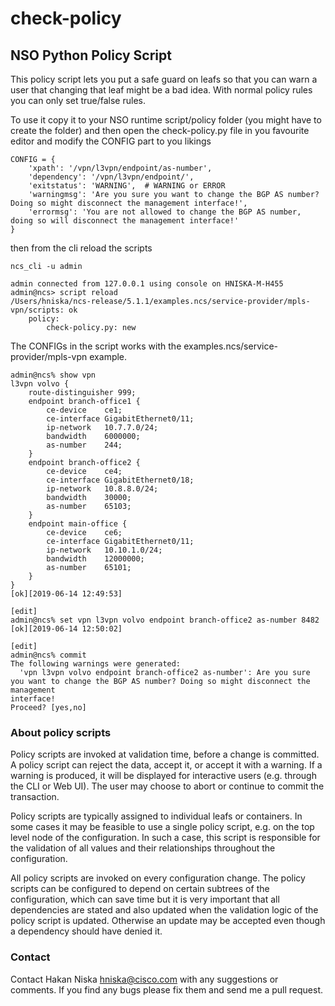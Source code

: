 # check-policy
## NSO Python Policy Script

This policy script lets you put a safe guard on leafs so that you can warn a user that changing that leaf might be a bad idea. With normal policy rules you can only set true/false rules.

To use it copy it to your NSO runtime script/policy folder (you might have to create the folder) and then open the check-policy.py file in you favourite editor and modify the CONFIG part to you likings
```
CONFIG = {
    'xpath': '/vpn/l3vpn/endpoint/as-number',
    'dependency': '/vpn/l3vpn/endpoint/',
    'exitstatus': 'WARNING',  # WARNING or ERROR
    'warningmsg': 'Are you sure you want to change the BGP AS number? Doing so might disconnect the management interface!',
    'errormsg': 'You are not allowed to change the BGP AS number, doing so will disconnect the management interface!'
}
```
then from the cli reload the scripts

```
ncs_cli -u admin

admin connected from 127.0.0.1 using console on HNISKA-M-H455
admin@ncs> script reload
/Users/hniska/ncs-release/5.1.1/examples.ncs/service-provider/mpls-vpn/scripts: ok
    policy:
        check-policy.py: new
```

The CONFIGs in the script works with the examples.ncs/service-provider/mpls-vpn example.
```
admin@ncs% show vpn
l3vpn volvo {
    route-distinguisher 999;
    endpoint branch-office1 {
        ce-device    ce1;
        ce-interface GigabitEthernet0/11;
        ip-network   10.7.7.0/24;
        bandwidth    6000000;
        as-number    244;
    }
    endpoint branch-office2 {
        ce-device    ce4;
        ce-interface GigabitEthernet0/18;
        ip-network   10.8.8.0/24;
        bandwidth    30000;
        as-number    65103;
    }
    endpoint main-office {
        ce-device    ce6;
        ce-interface GigabitEthernet0/11;
        ip-network   10.10.1.0/24;
        bandwidth    12000000;
        as-number    65101;
    }
}
[ok][2019-06-14 12:49:53]

[edit]
admin@ncs% set vpn l3vpn volvo endpoint branch-office2 as-number 8482
[ok][2019-06-14 12:50:02]

[edit]
admin@ncs% commit
The following warnings were generated:
  'vpn l3vpn volvo endpoint branch-office2 as-number': Are you sure you want to change the BGP AS number? Doing so might disconnect the management
interface!
Proceed? [yes,no]

```
### About policy scripts

Policy scripts are invoked at validation time, before a change is committed. A policy script can reject the data, accept it, or accept it with a warning. If a warning is produced, it will be displayed for interactive users (e.g. through the CLI or Web UI). The user may choose to abort or continue to commit the transaction.

Policy scripts are typically assigned to individual leafs or containers. In some cases it may be feasible to use a single policy script, e.g. on the top level node of the configuration. In such a case, this script is responsible for the validation of all values and their relationships throughout the configuration.

All policy scripts are invoked on every configuration change. The policy scripts can be configured
to depend on certain subtrees of the configuration, which can save time but it is very important that all dependencies are stated and also updated when the validation logic of the policy script is updated. Otherwise an update may be accepted even though a dependency should have denied it.

### Contact

Contact Hakan Niska hniska@cisco.com with any suggestions or comments. If you find any bugs please fix them and send me a pull request.
